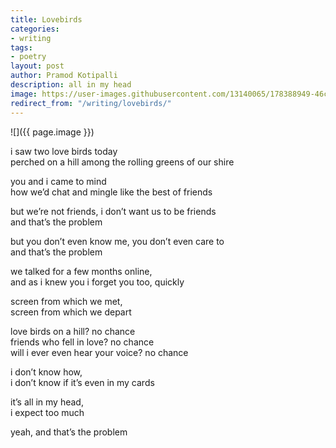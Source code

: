 ```yaml
---
title: Lovebirds
categories:
- writing
tags:
- poetry
layout: post
author: Pramod Kotipalli
description: all in my head
image: https://user-images.githubusercontent.com/13140065/178388949-46cc23bd-60e0-421c-8d94-5c33198caacd.jpg
redirect_from: "/writing/lovebirds/"
---
```


![]({{ page.image }})

i saw two love birds today  
perched on a hill among the rolling greens of our shire  

you and i came to mind  
how we’d chat and mingle like the best of friends  

but we’re not friends, i don’t want us to be friends  
and that’s the problem  

but you don’t even know me, you don’t even care to  
and that’s the problem

we talked for a few months online,  
and as i knew you i forget you too, quickly

screen from which we met,  
screen from which we depart

love birds on a hill? no chance  
friends who fell in love? no chance  
will i ever even hear your voice? no chance  

i don’t know how,  
i don’t know if it’s even in my cards  

it’s all in my head,  
i expect too much	 

yeah, and that’s the problem  

